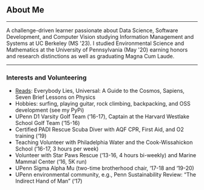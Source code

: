 ## About Me

---

A challenge-driven learner passionate about Data Science, Software Development, and Computer Vision studying Information Management and Systems at UC Berkeley (MS '23). I studied Environmental Science and Mathematics at the University of Pennsylvania (May '20) earning honors and research distinctions as well as graduating Magna Cum Laude.

---

### Interests and Volunteering

* [Reads](reading.md): Everybody Lies, Universal: A Guide to the Cosmos, Sapiens, Seven Brief Lessons on Physics
* Hobbies: surfing, playing guitar, rock climbing, backpacking, and OSS development (see my PyPi)
* UPenn D1 Varsity Golf Team (‘16-17), Captain at the Harvard Westlake School Golf Team (‘15-16)
* Certified PADI Rescue Scuba Diver with AQF CPR, First Aid, and O2 training (‘19)
* Teaching Volunteer with Philadelphia Water and the Cook-Wissahickon School (‘16-17, 3 hours per week) 
* Volunteer with Star Paws Rescue (‘13-16, 4 hours bi-weekly) and Marine Mammal Center (‘16, 5K run)
* UPenn Sigma Alpha Mu (two-time brotherhood chair, ‘17-18 and ‘19-20)
* UPenn environmental community, e.g., Penn Sustainability Review: “The Indirect Hand of Man” (‘17)
